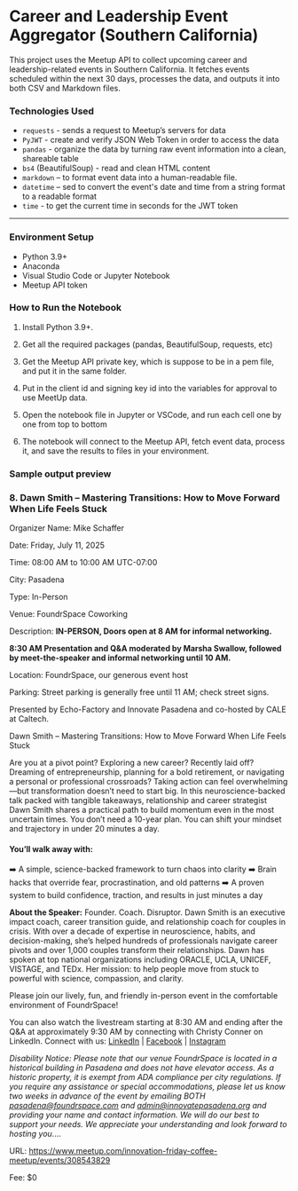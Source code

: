 # Career and Leadership Event Aggregator (Southern California)

This project uses the Meetup API to collect upcoming career and leadership-related events in Southern California. It fetches events scheduled within the next 30 days, processes the data, and outputs it into both CSV and Markdown files. 


### Technologies Used

- `requests` - sends a request to Meetup’s servers for data
- `PyJWT` - create and verify JSON Web Token in order to access the data
- `pandas`  - organize the data by turning raw event information into a clean, shareable table
- `bs4` (BeautifulSoup) - read and clean HTML content
- `markdown` – to format event data into a human-readable file.
- `datetime` – sed to convert the event's date and time from a string format to a readable format
- `time` - to get the current time in seconds for the JWT token

---

### Environment Setup

- Python 3.9+
- Anaconda 
- Visual Studio Code or Jupyter Notebook
- Meetup API token

### How to Run the Notebook

1. Install Python 3.9+.

2. Get all the required packages (pandas, BeautifulSoup, requests, etc)

3. Get the Meetup API private key, which is suppose to be in a pem file, and put it in the same folder.

4. Put in the client id and signing key id into the variables for approval to use MeetUp data.

5. Open the notebook file in Jupyter or VSCode, and run each cell one by one from top to bottom

6.  The notebook will connect to the Meetup API, fetch event data, process it, and save the results to files in your environment.

### Sample output preview

### 8. Dawn Smith – Mastering Transitions: How to Move Forward When Life Feels Stuck

Organizer Name: Mike Schaffer

Date: Friday, July 11, 2025

Time: 08:00 AM to 10:00 AM UTC-07:00

City: Pasadena

Type: In-Person

Venue: FoundrSpace Coworking

Description: **IN-PERSON, Doors open at 8 AM for informal networking.**

**8:30 AM Presentation and Q&A moderated by Marsha Swallow, followed by meet-the-speaker and informal networking until 10 AM.**

Location: FoundrSpace, our generous event host

Parking: Street parking is generally free until 11 AM; check street signs.

Presented by Echo-Factory and Innovate Pasadena and co-hosted by CALE at Caltech.

Dawn Smith – Mastering Transitions: How to Move Forward When Life Feels Stuck

Are you at a pivot point? Exploring a new career? Recently laid off? Dreaming of entrepreneurship, planning for a bold retirement, or navigating a personal or professional crossroads? Taking action can feel overwhelming—but transformation doesn’t need to start big.
In this neuroscience-backed talk packed with tangible takeaways, relationship and career strategist Dawn Smith shares a practical path to build momentum even in the most uncertain times. You don’t need a 10-year plan. You can shift your mindset and trajectory in under 20 minutes a day.

#### You’ll walk away with:

➡️ A simple, science-backed framework to turn chaos into clarity
➡️ Brain hacks that override fear, procrastination, and old patterns
➡️ A proven system to build confidence, traction, and results in just minutes a day

**About the Speaker:**
Founder. Coach. Disruptor.
Dawn Smith is an executive impact coach, career transition guide, and relationship coach for couples in crisis. With over a decade of expertise in neuroscience, habits, and decision-making, she’s helped hundreds of professionals navigate career pivots and over 1,000 couples transform their relationships. Dawn has spoken at top national organizations including ORACLE, UCLA, UNICEF, VISTAGE, and TEDx. Her mission: to help people move from stuck to powerful with science, compassion, and clarity.

Please join our lively, fun, and friendly in-person event in the comfortable environment of FoundrSpace!

You can also watch the livestream starting at 8:30 AM and ending after the Q&A at approximately 9:30 AM by connecting with Christy Conner on LinkedIn.
Connect with us:
[LinkedIn](https://www.linkedin.com/company/friday-coffee-meetup/?viewAsMember=true) \| [Facebook](https://www.facebook.com/fridaycoffeemeetup/) \| [Instagram](https://www.instagram.com/pasadena_friday_coffee_meetup/)

*Disability Notice:*
*Please note that our venue FoundrSpace is located in a historical building in Pasadena and does not have elevator access. As a historic property, it is exempt from ADA compliance per city regulations. If you require any assistance or special accommodations, please let us know two weeks in advance of the event by emailing BOTH pasadena@foundrspace.com and admin@innovatepasadena.org and providing your name and contact information. We will do our best to support your needs. We appreciate your understanding and look forward to hosting you.*...

URL: https://www.meetup.com/innovation-friday-coffee-meetup/events/308543829

Fee: $0

